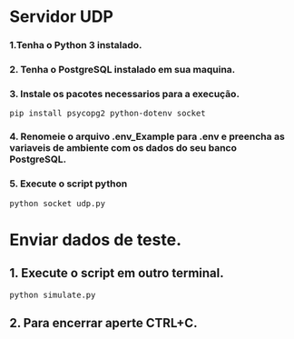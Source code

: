 # Servidor UDP

### 1.Tenha o Python 3 instalado.
### 2. Tenha o PostgreSQL instalado em sua maquina.
### 3. Instale os pacotes necessarios para a execução.

<pre>
pip install psycopg2 python-dotenv socket
</pre>
### 4. Renomeie o arquivo .env_Example para .env e preencha as variaveis de ambiente com os dados do seu banco PostgreSQL.
### 5. Execute o script python

<pre>
python socket_udp.py
</pre>

# Enviar dados de teste.

## 1. Execute o script em outro terminal.

<pre>
python simulate.py
</pre>


## 2. Para encerrar aperte CTRL+C.
